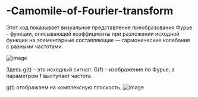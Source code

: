 # -Camomile-of-Fourier-transform
Этот код показывает визуальное представление преобразования Фурье - функции, описывающей коэффициенты при разложении исходной функции на элементарные составляющие — гармонические колебания с разными частотами.

![image](https://user-images.githubusercontent.com/90831803/209037967-51034870-e6ab-4f3c-aca9-4118efbbe18c.png)

Здесь g(t) – это исходный сигнал. G(f) – изображение по Фурье, а параметром f выступает частота.

g(t) отображаем на комплексную плоскость. 
![image](https://user-images.githubusercontent.com/90831803/209039417-9630612c-e4ee-49b5-93c9-70a8ac9e5335.png)
